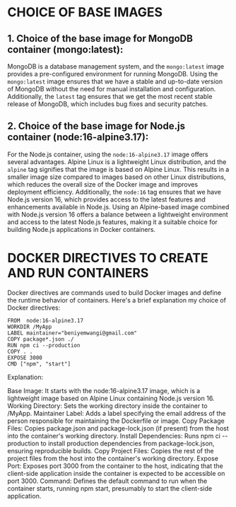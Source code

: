 # CHOICE OF BASE IMAGES

## 1. **Choice of the base image for MongoDB container (mongo:latest)**:
MongoDB is a database management system, and the `mongo:latest` image provides a pre-configured environment for running MongoDB. Using the `mongo:latest` image ensures that we have a stable and up-to-date version of MongoDB without the need for manual installation and configuration. Additionally, the `latest` tag ensures that we get the most recent stable release of MongoDB, which includes bug fixes and security patches.

## 2. **Choice of the base image for Node.js container (node:16-alpine3.17)**:
 For the Node.js container, using the `node:16-alpine3.17` image offers several advantages. Alpine Linux is a lightweight Linux distribution, and the `alpine` tag signifies that the image is based on Alpine Linux. This results in a smaller image size compared to images based on other Linux distributions, which reduces the overall size of the Docker image and improves deployment efficiency. Additionally, the `node:16` tag ensures that we have Node.js version 16, which provides access to the latest features and enhancements available in Node.js. Using an Alpine-based image combined with Node.js version 16 offers a balance between a lightweight environment and access to the latest Node.js features, making it a suitable choice for building Node.js applications in Docker containers.


# DOCKER DIRECTIVES TO CREATE AND RUN CONTAINERS

Docker directives are commands used to build Docker images and define the runtime behavior of containers. Here's a brief explanation my choice of Docker directives:

``` 
FROM  node:16-alpine3.17  
WORKDIR /MyApp
LABEL maintainer="beniyemwangi@gmail.com"
COPY package*.json ./
RUN npm ci --production
COPY . .
EXPOSE 3000
CMD ["npm", "start"] 
```
Explanation:

Base Image: It starts with the node:16-alpine3.17 image, which is a lightweight image based on Alpine Linux containing Node.js version 16.
Working Directory: Sets the working directory inside the container to /MyApp.
Maintainer Label: Adds a label specifying the email address of the person responsible for maintaining the Dockerfile or image.
Copy Package Files: Copies package.json and package-lock.json (if present) from the host into the container's working directory.
Install Dependencies: Runs npm ci --production to install production dependencies from package-lock.json, ensuring reproducible builds.
Copy Project Files: Copies the rest of the project files from the host into the container's working directory.
Expose Port: Exposes port 3000 from the container to the host, indicating that the client-side application inside the container is expected to be accessible on port 3000.
Command: Defines the default command to run when the container starts, running npm start, presumably to start the client-side application.